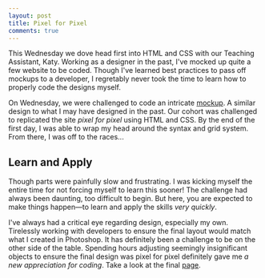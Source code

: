 ```yaml
---
layout: post
title: Pixel for Pixel
comments: true
---
```


This Wednesday we dove head first into HTML and CSS with our Teaching Assistant, Katy. Working as a designer in the past, I've mocked up quite a few website to be coded. Though I've learned best practices to pass off mockups to a developer, I regretably never took the time to learn how to properly code the designs myself. 

On Wednesday, we were challenged to code an intricate <a href="http://www.natewinn.com/public/assets/2014-04-13-pixel-for-pixel.png" target="_blank">mockup</a>. A similar design to what I may have designed in the past. Our cohort was challenged to replicated the site *pixel for pixel* using HTML and CSS. By the end of the first day, I was able to wrap my head around the syntax and grid system. From there, I was off to the races...

## Learn and Apply
Though parts were painfully slow and frustrating. I was kicking myself the entire time for not forcing myself to learn this sooner! The challenge had always been daunting, too difficult to begin. But here, you are expected to make things happen—to learn and apply the skills *very quickly*.

I've always had a critical eye regarding design, especially my own. Tirelessly working with developers to ensure the final layout would match what I created in Photoshop. It has definitely been a challenge to be on the other side of the table. Spending hours adjusting seemingly insignificant objects to ensure the final design was pixel for pixel definitely gave me *a new appreciation for coding*. Take a look at the final [page](http://htmlpreview.github.io/?https://github.com/natewinn/mobber/blob/master/index.html). 